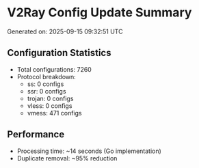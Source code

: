 # V2Ray Config Update Summary
Generated on: 2025-09-15 09:32:51 UTC

## Configuration Statistics
- Total configurations: 7260
- Protocol breakdown:
  - ss: 0 configs
  - ssr: 0 configs
  - trojan: 0 configs
  - vless: 0 configs
  - vmess: 471 configs

## Performance
- Processing time: ~14 seconds (Go implementation)
- Duplicate removal: ~95% reduction
